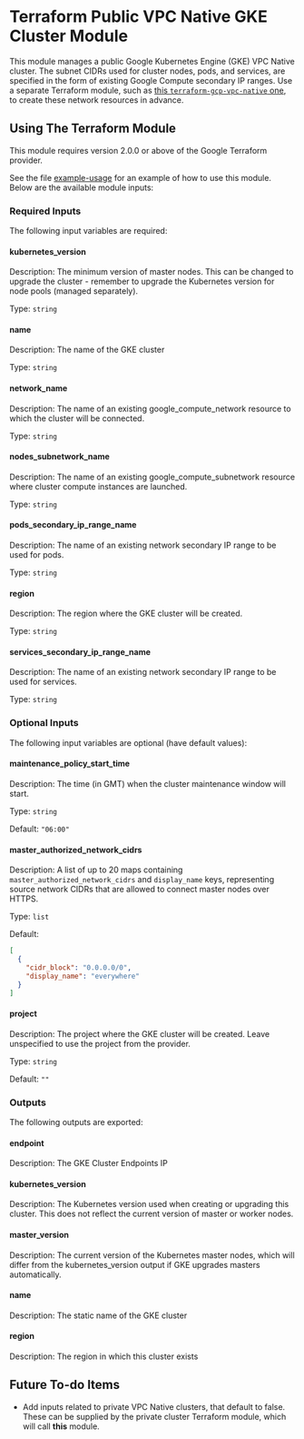 # Terraform Public VPC Native GKE Cluster Module

This module manages a public Google Kubernetes Engine (GKE) VPC Native cluster. The subnet CIDRs used for cluster nodes, pods, and services, are specified in the form of existing Google Compute secondary IP ranges. Use a separate Terraform module, such as [this `terraform-gcp-vpc-native` one](https://github.com/FairwindsOps/terraform-gcp-vpc-native), to create these network resources in advance.

## Using The Terraform Module

This module requires version 2.0.0 or above of the Google Terraform provider.

See the file [example-usage](./example-usage) for an example of how to use this module. Below are the available module inputs:

### Required Inputs

The following input variables are required:

#### kubernetes\_version

Description: The minimum version of master nodes. This can be changed to upgrade the cluster - remember to upgrade the Kubernetes version for node pools (managed separately).

Type: `string`

#### name

Description: The name of the GKE cluster

Type: `string`

#### network\_name

Description: The name of an existing google_compute_network resource to which the cluster will be connected.

Type: `string`

#### nodes\_subnetwork\_name

Description: The name of an existing google_compute_subnetwork resource where cluster compute instances are launched.

Type: `string`

#### pods\_secondary\_ip\_range\_name

Description: The name of an existing network secondary IP range to be used for pods.

Type: `string`

#### region

Description: The region where the GKE cluster will be created.

Type: `string`

#### services\_secondary\_ip\_range\_name

Description: The name of an existing network secondary IP range to be used for services.

Type: `string`

### Optional Inputs

The following input variables are optional (have default values):

#### maintenance\_policy\_start\_time

Description: The time (in GMT) when the cluster maintenance window will start.

Type: `string`

Default: `"06:00"`

#### master\_authorized\_network\_cidrs

Description: A list of up to 20 maps containing `master_authorized_network_cidrs` and `display_name` keys, representing source network CIDRs that are allowed to connect master nodes over HTTPS.

Type: `list`

Default:

```json
[
  {
    "cidr_block": "0.0.0.0/0",
    "display_name": "everywhere"
  }
]
```

#### project

Description: The project where the GKE cluster will be created. Leave unspecified to use the project from the provider.

Type: `string`

Default: `""`

### Outputs

The following outputs are exported:

#### endpoint

Description: The GKE Cluster Endpoints IP

#### kubernetes\_version

Description: The Kubernetes version used when creating or upgrading this cluster. This does not reflect the current version of master or worker nodes.

#### master\_version

Description: The current version of the Kubernetes master nodes, which will differ from the kubernetes_version output if GKE upgrades masters automatically.

#### name

Description: The static name of the GKE cluster

#### region

Description: The region in which this cluster exists


## Future To-do Items

* Add inputs related to private VPC Native clusters, that default to false. These can be supplied by the private cluster Terraform module, which will call **this** module.
